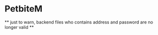 # PetbiteM

** just to warn, backend files who contains address and password are no longer valid **
